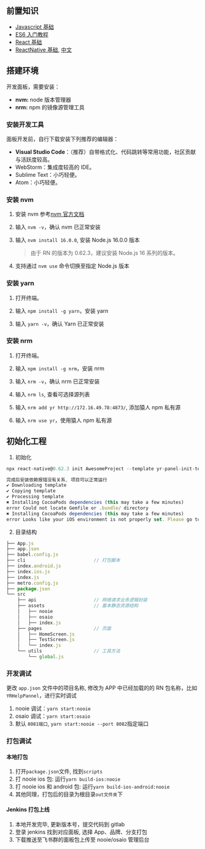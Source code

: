 ## 前置知识

-   [Javascript 基础](https://developer.mozilla.org/zh-CN/docs/Learn/Getting_started_with_the_web/JavaScript_basics)
-   [ES6 入门教程](https://es6.ruanyifeng.com/)
-   [React 基础](https://react.dev/)
-   [ReactNative 基础](https://reactnative-archive-august-2023.netlify.app/docs/0.62/getting-started), [中文](https://reactnative.cn/)

## 搭建环境

开发面板，需要安装：

-   **nvm:** node 版本管理器
-   **nrm:** npm 的镜像源管理工具

### 安装开发工具

面板开发前，自行下载安装下列推荐的编辑器：

-   **Visual Studio Code**：（推荐）自带格式化、代码跳转等常用功能，社区贡献与活跃度较高。
-   WebStorm：集成度较高的 IDE。
-   Sublime Text：小巧轻便。
-   Atom：小巧轻便。

### 安装 nvm

1. 安装 nvm 参考[nvm 官方文档](https://github.com/nvm-sh/nvm?tab=readme-ov-file#installing-and-updating)

2. 输入 `nvm -v`，确认 nvm 已正常安装

3. 输入 `nvm install 16.0.0`, 安装 Node.js 16.0.0 版本

    > 由于 RN 的版本为 0.62.3，建议安装 Node.js 16 系列的版本。

4. 支持通过 `nvm use` 命令切换至指定 Node.js 版本

### 安装 yarn

1. 打开终端。

2. 输入 `npm install -g yarn`，安装 yarn

3. 输入 `yarn -v`，确认 Yarn 已正常安装

### 安装 nrm

1. 打开终端。

2. 输入 `npm install -g nrm`，安装 nrm

3. 输入 `nrm -v`，确认 nrm 已正常安装

4. 输入 `nrm ls`, 查看可选择源列表

5. 输入 `nrm add yr http://172.16.49.78:4873/`, 添加猿人 npm 私有源

6. 输入 `nrm use yr`，使用猿人 npm 私有源

## 初始化工程

1. 初始化

```js
npx react-native@0.62.3 init AwesomeProject --template yr-panel-init-template

完成后安装依赖报错没有关系, 项目可以正常运行
✔ Downloading template
✔ Copying template
✔ Processing template
✖ Installing CocoaPods dependencies (this may take a few minutes)
error Could not locate Gemfile or .bundle/ directory
✖ Installing CocoaPods dependencies (this may take a few minutes)
error Looks like your iOS environment is not properly set. Please go to https://reactnative.dev/docs/environment-setup?os=macos&platform=android and follow the React Native CLI QuickStart guide for macOS and iOS.
```

2. 目录结构

```js
├── App.js
├── app.json
├── babel.config.js
├── cli                         // 打包脚本
├── index.android.js
├── index.ios.js
├── index.js
├── metro.config.js
├── package.json
└── src
    ├── api                     // 网络请求业务逻辑封装
    ├── assets                  // 基本静态资源结构
    │   ├── nooie
    │   ├── osaio
    │   ├── index.js
    ├── pages                   // 页面
    │   ├── HomeScreen.js
    │   ├── TestScreen.js
    │   └── index.js
    └── utils                   // 工具方法
        └── global.js
```

### 开发调试

更改 `app.json` 文件中的项目名称, 修改为 APP 中已经加载的的 RN 包名称，比如 `YRHelpPannel`，进行实时调试

1. nooie 调试：`yarn start:nooie`
2. osaio 调试：`yarn start:osaio`
3. 默认 `8081端口`, `yarn start:nooie --port 8082`指定端口

### 打包调试

#### 本地打包

1. 打开`package.json`文件, 找到`scripts`
2. 打 nooie ios 包: 运行`yarn build-ios:nooie`
3. 打 nooie ios 和 android 包: 运行`yarn build-ios-android:nooie`
4. 其他同理，打包后的目录为根目录`out文件夹`下

#### Jenkins 打包上线

1. 本地开发完毕, 更新版本号，提交代码到 gitlab
2. 登录 jenkins 找到对应面板, 选择 App、品牌、分支打包
3. 下载推送至飞书群的面板包上传至 nooie/osaio 管理后台
